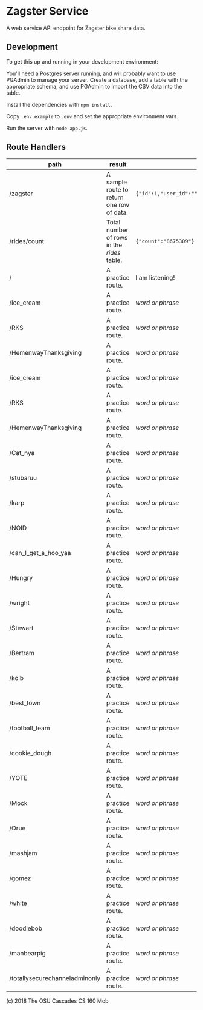 # Zagster Service

A web service API endpoint for Zagster bike share data.

## Development

To get this up and running in your development environment:

You'll need a Postgres server running, and will probably want to use PGAdmin to manage your server.
Create a database, add a table with the appropriate schema, and use PGAdmin to import the CSV data into the table.

Install the dependencies with `npm install`.

Copy `.env.example` to `.env` and set the appropriate environment vars.

Run the server with `node app.js`.

## Route Handlers

path|result|description
---|---|---
/zagster |A sample route to return one row of data.| `{"id":1,"user_id":"","rental_id":"","start_lat":44.0,"start_lon":-121.3,"end_lat":44.0,"end_lon":-121.3,"start_time":"","end_time":"","membership":""}`
/rides/count | Total number of rows in the _rides_ table.| `{"count":"8675309"}`
/|A practice route.|I am listening!
/ice_cream                      |A practice route.|_word or phrase_
/RKS                            |A practice route.|_word or phrase_
/HemenwayThanksgiving           |A practice route.|_word or phrase_
/ice_cream                      |A practice route.|_word or phrase_
/RKS                            |A practice route.|_word or phrase_
/HemenwayThanksgiving           |A practice route.|_word or phrase_
/Cat_nya                        |A practice route.|_word or phrase_
/stubaruu                       |A practice route.|_word or phrase_
/karp                           |A practice route.|_word or phrase_
/NOID                           |A practice route.|_word or phrase_
/can_I_get_a_hoo_yaa            |A practice route.|_word or phrase_
/Hungry                         |A practice route.|_word or phrase_
/wright                         |A practice route.|_word or phrase_
/Stewart                        |A practice route.|_word or phrase_
/Bertram                        |A practice route.|_word or phrase_
/kolb                           |A practice route.|_word or phrase_
/best_town                      |A practice route.|_word or phrase_
/football_team                  |A practice route.|_word or phrase_
/cookie_dough                   |A practice route.|_word or phrase_
/YOTE                           |A practice route.|_word or phrase_
/Mock                           |A practice route.|_word or phrase_
/Orue                           |A practice route.|_word or phrase_
/mashjam                        |A practice route.|_word or phrase_
/gomez                          |A practice route.|_word or phrase_
/white                          |A practice route.|_word or phrase_
/doodlebob                      |A practice route.|_word or phrase_
/manbearpig                     |A practice route.|_word or phrase_
/totallysecurechanneladminonly  |A practice route.|_word or phrase_


(c) 2018 The OSU Cascades CS 160 Mob
